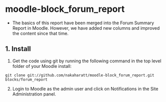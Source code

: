 # moodle-block_forum_report

* The basics of this report have been merged into the Forum Summary Report in Moodle. However, we have added new columns and improved the content since that time.

## 1. Install

1) Get the code using git by running the following command in the top level folder of your Moodle install:

`git clone git://github.com/nakaharatt/moodle-block_forum_report.git blocks/forum_report`

2) Login to Moodle as the admin user and click on Notifications in the Site Administration panel.
